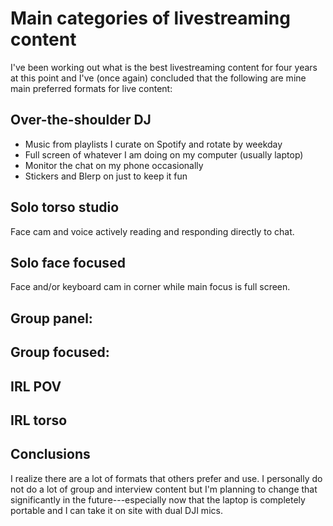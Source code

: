 # Main categories of livestreaming content

I've been working out what is the best livestreaming content for four years at this point and I've (once again) concluded that the following are mine main preferred formats for live content:

## Over-the-shoulder DJ

* Music from playlists I curate on Spotify and rotate by weekday
* Full screen of whatever I am doing on my computer (usually laptop)
* Monitor the chat on my phone occasionally
* Stickers and Blerp on just to keep it fun

## Solo torso studio

Face cam and voice actively reading and responding directly to chat. 

## Solo face focused

Face and/or keyboard cam in corner while main focus is full screen.

## Group panel:


## Group focused:


## IRL POV

## IRL torso

## Conclusions

I realize there are a lot of formats that others prefer and use. I personally do not do a lot of group and interview content but I'm planning to change that significantly in the future---especially now that the laptop is completely portable and I can take it on site with dual DJI mics. 

